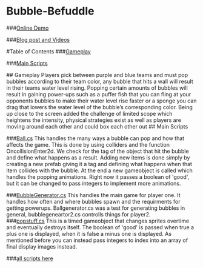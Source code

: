 # Bubble-Befuddle

###[Online Demo](http://raycoti.com/index.php/2016/09/15/bubble-befuddle-demo/)

###[Blog post and Videos](http://raycoti.com/index.php/2016/09/07/bubble-befuddle/)

#Table of Contents
###[Gameplay](#gameplay)

###[Main Scripts](#scripts)

<a name ="gameplay"/>
## Gameplay 
 Players pick between purple and blue teams and must pop bubbles according to their team color, any bubble that hits a wall will result in their teams water level rising. Popping certain amounts of bubbles will result in gaining power-ups such as a puffer fish that you can fling at your opponents bubbles to make their water level rise faster or a sponge you can drag that lowers the water level of the bubble’s corresponding color.  Being up close to the screen added the challenge of limited scope which heightens the intensity, physical strategies exist as well as players are moving around each other and could box each other out
 
 <a name ="scripts"/>
## Main Scripts 

###[Ball.cs](https://github.com/raycoti/Bubble-Befuddle/blob/master/Assets/Scripts/Ball.cs)
This handles the many ways a bubble can pop and how that affects the game. This is done by using colliders and the function OncollisionEnter2d. We check for the tag of the object that hit the bubble and define what happens as a result. Adding new items is done simply by creating a new prefab giving it a tag and defining what happens when that item collides with the bubble. At the end a new gameobject is called which handles the popping animations. Right now it passes a boolean of 'good', but it can be changed to pass integers to implement more animations.  

###[BubbleGenerator.cs](https://github.com/raycoti/Bubble-Befuddle/blob/master/Assets/Scripts/BubbleGenerator.cs)
This handles the main game for player one. It handles how often and where bubbles spawn and the requirments for getting powerups. Ballgenerator.cs was a test for generating bubbles in general, bubblegeneartor2.cs controlls things for player2.  
###[popstuff.cs](https://github.com/raycoti/Bubble-Befuddle/blob/master/Assets/Scripts/popstuff.cs)
This is a timed gameobject that changes sprites overtime and eventually destroys itself. The boolean of 'good' is passed when true a plus one is displayed, when it is false a minus one is displayed. As mentioned before you can instead pass integers to index into an array of final display images instead. 

###[all scripts here](https://github.com/raycoti/Bubble-Befuddle/tree/master/Assets/Scripts)
